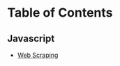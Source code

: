 Table of Contents
=================

Javascript
----------
- [Web Scraping](javascript/web_scraping)